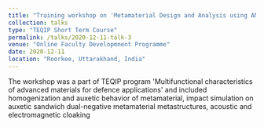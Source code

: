 ```yaml
---
title: "Training workshop on 'Metamaterial Design and Analysis using ANSYS Mechnaical and HFSS'"
collection: talks
type: "TEQIP Short Term Course"
permalink: /talks/2020-12-11-talk-3
venue: "Online Faculty Developmnent Programme"
date: 2020-12-11
location: "Roorkee, Uttarakhand, India"
---
```


The workshop was a part of TEQIP program 'Multifunctional characteristics of advanced materials for defence applications' and included homogenization and auxetic behavior of metamaterial, impact simulation on auxetic sandwich dual-negative metamaterial metastructures, acoustic and electromagnetic cloaking
